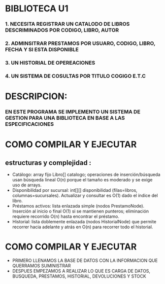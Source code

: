 # BIBLIOTECA U1 

### 1. NECESITA REGISTRAR UN CATALODO DE LIBROS DESCRIMINADOS POR CODIGO, LIBRO, AUTOR
### 2. ADMINSITRAR PRESTAMOS POR USUARO, CODIGO, LIBRO, FECHA Y SI ESTA DISPONIBLE
### 3. UN HISTORIAL DE OPEREACIONES 
### 4. UN SISTEMA DE COSULTAS POR TITULO COGIGO E.T.C

# DESCRIPCION:
### EN ESTE PROGRAMA SE IMPLEMENTO UN SISTEMA DE GESTION PARA UNA BIBLIOTECA EN BASE A LAS ESPECIFICACIONES

# COMO COMPILAR Y EJECUTAR

## estructuras y complejidad :
- Catálogo: array fijo Libro[] catalogo; operaciones de inserción/búsqueda usan
  búsqueda lineal O(n) porque el tamaño es moderado y se exige uso de arrays.
- Disponibilidad por sucursal: int[][] disponibilidad (filas=libros, columnas=sucursales).
  Actualizar y consultar es O(1) dado el índice del libro.
- Préstamos activos: lista enlazada simple (nodos PrestamoNode). Inserción al
  inicio o final O(1) si se mantienen punteros; eliminación requiere recorrido O(n)
  hasta encontrar el préstamo.
- Historial: lista doblemente enlazada (nodos HistorialNode) que permite recorrer
  hacia adelante y atrás en O(n) para recorrer todo el historial.

# COMO COMPILAR Y EJECUTAR

- PRIMERO LLENAMOS LA BASE DE DATOS CON LA INFORMACION QUE QUERRAMOS SUMINISTRAR
- DESPUES EMPEZAMOS A REALIZAR LO QUE ES CARGA DE DATOS, BUSQUEDA, PRESTAMOS, HISTORIAL, DEVOLUCIONES Y STOCK

